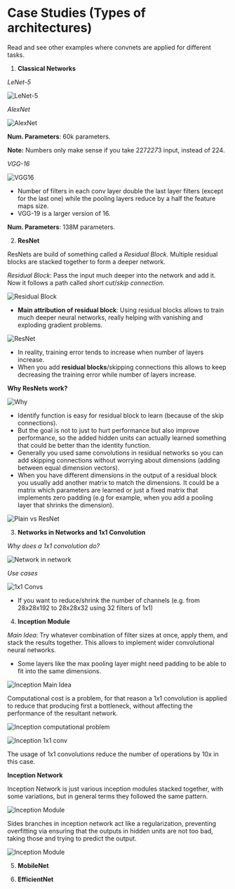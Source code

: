# Case Studies (Types of architectures)

Read and see other examples where convnets are applied for different tasks.

1. __Classical Networks__

_LeNet-5_

![LeNet-5](images/lenet5.png)

_AlexNet_

![AlexNet](images/alexnet.png)

__Num. Parameters__: 60k parameters.

__Note:__ Numbers only make sense if you take 227*227*3 input, instead of 224.

_VGG-16_

![VGG16](images/vgg16.png)

- Number of filters in each conv layer double the last layer filters (except for the last one) while the pooling layers reduce by a half the feature maps size.
- VGG-19 is a larger version of 16.

__Num. Parameters__: 138M parameters.

2. __ResNet__

ResNets are build of something called a _Residual Block_. Multiple residual blocks are stacked together to form a deeper network.

_Residual Block_: Pass the input much deeper into the network and add it. Now it follows a path called _short cut_/_skip connection_. 

![Residual Block](images/residual_block.png)

- __Main attribution of residual block__: Using residual blocks allows to train much deeper neural networks, really helping with vanishing and exploding gradient problems.

![ResNet](images/resnet.png)

- In reality, training error tends to increase when number of layers increase.
- When you add __residual blocks__/skipping connections this allows to keep decreasing the training error while number of layers increase.

__Why ResNets work?__

![Why](images/why_resnets.png)

- Identify function is easy for residual block to learn (because of the skip connections).
- But the goal is not to just to hurt performance but also improve performance, so the added hidden units can actually learned something that could be better than the identity function.
- Generally you used same convolutions in residual networks so you can add skipping connections without worrying about dimensions (adding between equal dimension vectors).
- When you have different dimensions in the output of a residual block you usually add another matrix to match the dimensions. It could be a matrix which parameters are learned or just a fixed matrix that implements zero padding (e.g for example, when you add a pooling layer that shrinks the dimension).

![Plain vs ResNet](images/plain_v_resnet.png)

3. __Networks in Networks and 1x1 Convolution__

_Why does a 1x1 convolution do?_

![Network in network](images/network_in_network.png)

_Use cases_

![1x1 Convs](images/conv_1x1.png)

- If you want to reduce/shrink the number of channels (e.g. from 28x28x192 to 28x28x32 using 32 filters of 1x1)

4. __Inception Module__

_Main Idea_: Try whatever combination of filter sizes at once, apply them, and stack the results together. This allows to implement wider convolutional neural networks.

- Some layers like the max pooling layer might need padding to be able to fit into the same dimensions.

![Inception Main Idea](images/inception_idea.png)

Computational cost is a problem, for that reason a 1x1 convolution is applied to reduce that producing first a bottleneck, without affecting the performance of the resultant network.

![Inception computational problem](images/inception_problem.png)

![Inception 1x1 conv](images/inception_conv_1x1.png)

The usage of 1x1 convolutions reduce the number of operations by 10x in this case.

__Inception Network__

Inception Network is just various inception modules stacked together, with some variations, but in general terms they followed the same pattern.

![Inception Module](images/inception_module.png)

Sides branches in inception network act like a regularization, preventing overfitting via ensuring that the outputs in hidden units are not too bad, taking those and trying to predict the output.

![Inception Module](images/inception_branches.png)

5. __MobileNet__



6. __EfficientNet__
